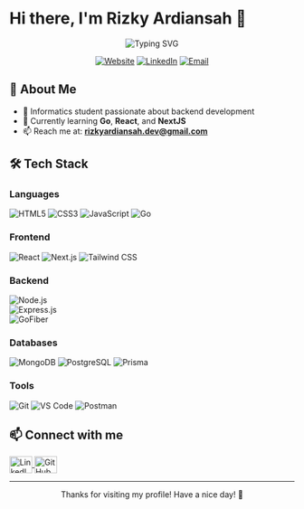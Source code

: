 # Hi there, I'm Rizky Ardiansah 👋

<div align="center">
  <img src="https://readme-typing-svg.herokuapp.com?font=Fira+Code&pause=1000&color=38BDAE&center=true&vCenter=true&width=435&lines=Informatics+Student;Backend+Developer;Always+Learning" alt="Typing SVG" />
  
  [![Website](https://img.shields.io/badge/Website-rizkyardiansah--blog-blue?style=for-the-badge&logo=vercel)](https://rizkyardiansah-blog.vercel.app/)
  [![LinkedIn](https://img.shields.io/badge/LinkedIn-rizkyardiansah-blue?style=for-the-badge&logo=linkedin)](https://www.linkedin.com/in/rizkyardiansah/)
  [![Email](https://img.shields.io/badge/Email-rizkyardiansah.dev%40gmail.com-red?style=for-the-badge&logo=gmail)](mailto:rizkyardiansah.dev@gmail.com)
</div>

## 💫 About Me

- 🔭 Informatics student passionate about backend development
- 🌱 Currently learning **Go**, **React**, and **NextJS**
- 📫 Reach me at: **rizkyardiansah.dev@gmail.com**

## 🛠️ Tech Stack

### Languages

![HTML5](https://img.shields.io/badge/HTML5-E34F26?style=for-the-badge&logo=html5&logoColor=white)
![CSS3](https://img.shields.io/badge/CSS3-1572B6?style=for-the-badge&logo=css3&logoColor=white)
![JavaScript](https://img.shields.io/badge/JavaScript-F7DF1E?style=for-the-badge&logo=javascript&logoColor=black)
![Go](https://img.shields.io/badge/Go-00ADD8?style=for-the-badge&logo=go&logoColor=white)

### Frontend

![React](https://img.shields.io/badge/React-20232A?style=for-the-badge&logo=react&logoColor=61DAFB)
![Next.js](https://img.shields.io/badge/Next.js-000000?style=for-the-badge&logo=nextdotjs&logoColor=white)
![Tailwind CSS](https://img.shields.io/badge/Tailwind_CSS-38B2AC?style=for-the-badge&logo=tailwind-css&logoColor=white)

### Backend

![Node.js](https://img.shields.io/badge/Node.js-339933?style=for-the-badge&logo=nodedotjs&logoColor=white)  
![Express.js](https://img.shields.io/badge/Express.js-000000?style=for-the-badge&logo=express&logoColor=white)  
![GoFiber](https://img.shields.io/badge/GoFiber-00ADD8?style=for-the-badge&logo=go&logoColor=white)

### Databases

![MongoDB](https://img.shields.io/badge/MongoDB-4EA94B?style=for-the-badge&logo=mongodb&logoColor=white)
![PostgreSQL](https://img.shields.io/badge/PostgreSQL-316192?style=for-the-badge&logo=postgresql&logoColor=white)
![Prisma](https://img.shields.io/badge/Prisma-2D3748?style=for-the-badge&logo=prisma&logoColor=white)

### Tools

![Git](https://img.shields.io/badge/Git-F05032?style=for-the-badge&logo=git&logoColor=white)
![VS Code](https://img.shields.io/badge/VS_Code-0078D4?style=for-the-badge&logo=visual%20studio%20code&logoColor=white)
![Postman](https://img.shields.io/badge/Postman-FF6C37?style=for-the-badge&logo=postman&logoColor=white)

## 📫 Connect with me

<div align="left">
  <a href="https://www.linkedin.com/in/rizkyardiansah/" target="_blank">
    <img align="center" src="https://raw.githubusercontent.com/rahuldkjain/github-profile-readme-generator/master/src/images/icons/Social/linked-in-alt.svg" alt="LinkedIn" height="30" width="40" />
  </a>
  <a href="https://github.com/rizkyardiansah" target="_blank">
    <img align="center" src="https://raw.githubusercontent.com/rahuldkjain/github-profile-readme-generator/master/src/images/icons/Social/github.svg" alt="GitHub" height="30" width="40" />
  </a>
</div>

---

<div align="center">

  <p>Thanks for visiting my profile! Have a nice day! 👋</p>
</div>
